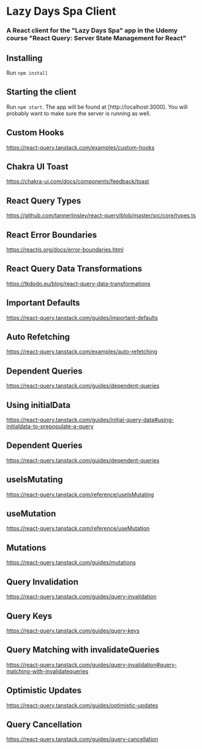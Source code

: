 # Lazy Days Spa Client

### A React client for the "Lazy Days Spa" app in the Udemy course "React Query: Server State Management for React"

## Installing

Run `npm install`

## Starting the client

Run `npm start`. The app will be found at [http://localhost:3000]. You will probably want to make sure the server is running as well.

## Custom Hooks

https://react-query.tanstack.com/examples/custom-hooks

## Chakra UI Toast

https://chakra-ui.com/docs/components/feedback/toast

## React Query Types

https://github.com/tannerlinsley/react-query/blob/master/src/core/types.ts

## React Error Boundaries

https://reactjs.org/docs/error-boundaries.html

## React Query Data Transformations

https://tkdodo.eu/blog/react-query-data-transformations

## Important Defaults

https://react-query.tanstack.com/guides/important-defaults

## Auto Refetching

https://react-query.tanstack.com/examples/auto-refetching

## Dependent Queries

https://react-query.tanstack.com/guides/dependent-queries

## Using initialData

https://react-query.tanstack.com/guides/initial-query-data#using-initialdata-to-prepopulate-a-query

## Dependent Queries

https://react-query.tanstack.com/guides/dependent-queries

## useIsMutating

https://react-query.tanstack.com/reference/useIsMutating

## useMutation

https://react-query.tanstack.com/reference/useMutation

## Mutations

https://react-query.tanstack.com/guides/mutations

## Query Invalidation

https://react-query.tanstack.com/guides/query-invalidation

## Query Keys

https://react-query.tanstack.com/guides/query-keys

## Query Matching with invalidateQueries

https://react-query.tanstack.com/guides/query-invalidation#query-matching-with-invalidatequeries

## Optimistic Updates

https://react-query.tanstack.com/guides/optimistic-updates

## Query Cancellation

https://react-query.tanstack.com/guides/query-cancellation
